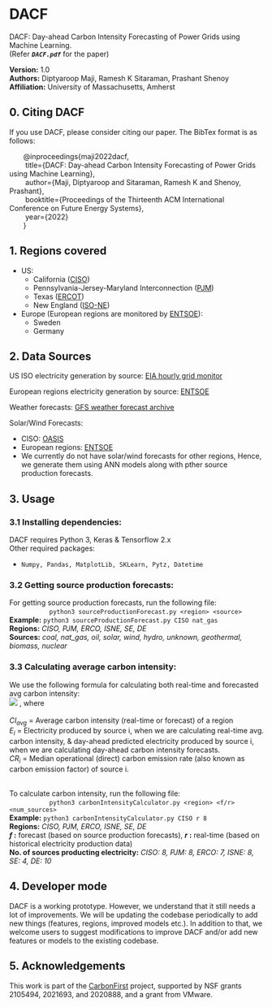 # DACF
DACF: Day-ahead Carbon Intensity Forecasting of Power Grids using Machine Learning. <br>
(Refer <b><i>```DACF.pdf```</i></b> for the paper)

<b>Version:</b> 1.0 <br>
<b>Authors:</b> Diptyaroop Maji, Ramesh K Sitaraman, Prashant Shenoy <br>
<b>Affiliation:</b> University of Massachusetts, Amherst


## 0. Citing DACF
If you use DACF, please consider citing our paper. The BibTex format is as follows: <br>

&nbsp; &nbsp; &nbsp; &nbsp;@inproceedings{maji2022dacf,<br>
&nbsp; &nbsp; &nbsp; &nbsp;  title={DACF: Day-ahead Carbon Intensity Forecasting of Power Grids using Machine Learning},<br>
&nbsp; &nbsp; &nbsp; &nbsp;  author={Maji, Diptyaroop and Sitaraman, Ramesh K and Shenoy, Prashant},<br>
&nbsp; &nbsp; &nbsp; &nbsp;  booktitle={Proceedings of the Thirteenth ACM International Conference on Future Energy Systems},<br>
&nbsp; &nbsp; &nbsp; &nbsp;  year={2022}<br>
&nbsp; &nbsp; &nbsp; &nbsp;}<br>


## 1. Regions covered 
* US: 
    * California ([CISO](https://www.caiso.com/Pages/default.aspx))
    * Pennsylvania-Jersey-Maryland Interconnection ([PJM](https://www.pjm.com/))
    * Texas ([ERCOT](https://www.ercot.com/))
    * New England ([ISO-NE](https://www.iso-ne.com/))
* Europe (European regions are monitored by [ENTSOE](https://transparency.entsoe.eu/)):
    * Sweden
    * Germany

## 2. Data Sources
US ISO electricity generation by source: [EIA hourly grid monitor](https://www.eia.gov/electricity/gridmonitor/dashboard/electric_overview/US48/US48)

European regions electricity generation by source: [ENTSOE](https://transparency.entsoe.eu/)

Weather forecasts: [GFS weather forecast archive](https://rda.ucar.edu/datasets/ds084.1/)

Solar/Wind Forecasts:
* CISO: [OASIS](http://oasis.caiso.com/mrioasis/logon.do)
* European regions: [ENTSOE](https://transparency.entsoe.eu/)
* We currently do not have solar/wind forecasts for other regions, Hence, we generate them using ANN models along with pther source production forecasts.

## 3. Usage
### 3.1 Installing dependencies:
DACF requires Python 3, Keras & Tensorflow 2.x <br>
Other required packages:
* ```Numpy, Pandas, MatplotLib, SKLearn, Pytz, Datetime```
<!-- * ``` pip3 install numpy, matplotlib, sklearn, datetime, matplotlib ``` -->

<!-- ### 3.2 Getting Weather data:
The aggregated & cleaned weather forecasts that we have used for our regions are provided in ```data/```. If you need weather forecasts for other regions, or even for the same regions (eg. if you want to use a different aggregation method), the procedure is as follows:<br>
* GitHub repo of script to fetch weather data can be found [here]().
* Once you have obtained the grib2 files, use the following files to aggregate & clean the data:<br>
```python3 dataCollectionScript.py```<br>
```python3 cleanWeatherData.py```<br> -->

### 3.2 Getting source production forecasts:
For getting source production forecasts, run the following file:<br>
&nbsp; &nbsp; &nbsp; &nbsp; &nbsp; &nbsp; &nbsp; &nbsp; &nbsp; &nbsp; ```python3 sourceProductionForecast.py <region> <source>```<br>
<b>Example:</b> ```python3 sourceProductionForecast.py CISO nat_gas```<br>
<b>Regions:</b> <i>CISO, PJM, ERCO, ISNE, SE, DE</i> <br>
<b>Sources:</b> <i>coal, nat_gas, oil, solar, wind, hydro, unknown, geothermal, biomass, nuclear</i>
<!-- Note that you need to change the config.json file to get a particular source production forecast for a specific region. Example:
``` <example> ```<br>
A detailed description of how to configure is given in Section 3.5 -->

### 3.3 Calculating average carbon intensity:
We use the following formula for calculating both real-time and forecasted avg carbon intensity:<br>
<img src="images/ci_avg.png">    , where <br>
<br>
<i>CI<sub>avg</sub></i> = Average carbon intensity (real-time or forecast) of a region <br>
<i>E<sub>i</sub></i> = Electricity produced by source i, when we are calculating real-time avg. carbon intensity, & day-ahead predicted
electricity produced by source i, when we are calculating day-ahead carbon intensity forecasts. <br>
<i>CR<sub>i</sub></i> = Median operational (direct) carbon emission rate (also known as carbon emission factor) of source i. <br><br>

To calculate carbon intensity, run the following file:<br>
&nbsp; &nbsp; &nbsp; &nbsp; &nbsp; &nbsp; &nbsp; &nbsp; &nbsp; &nbsp; ```python3 carbonIntensityCalculator.py <region> <f/r> <num_sources>```<br>
<b>Example:</b> ```python3 carbonIntensityCalculator.py CISO r 8```<br>
<b>Regions:</b> <i>CISO, PJM, ERCO, ISNE, SE, DE</i> <br>
<b><i>f</i> :</b> forecast (based on source production forecasts), <b><i>r</i> :</b> real-time (based on historical electricity production data)<br>
<b>No. of sources producting electricity:</b> <i>CISO: 8, PJM: 8, ERCO: 7, ISNE: 8, SE: 4, DE: 10</i> <br>

<!-- ### 3.6 Output (forecasts): -->

## 4. Developer mode
DACF is a working prototype. However, we understand that it still needs a lot of improvements. We will be updating the codebase periodically
to add new things (features, regions, improved models etc.). In addition to that, we welcome users to suggest modifications 
to improve DACF and/or add new features or models to the existing codebase. 
<!-- Use the developer branch to make edits and submit a change. -->

## 5. Acknowledgements
This work is part of the [CarbonFirst](http://carbonfirst.org/) project, supported by NSF grants 2105494, 2021693, and 2020888, and a grant from VMware.
